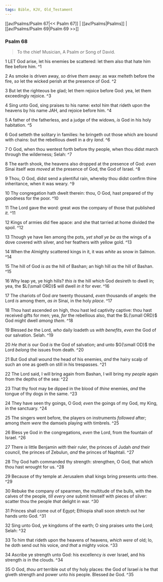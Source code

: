 ```yaml
---
tags: Bible, KJV, Old_Testament
---
```


[[av/Psalms/Psalm 67|<< Psalm 67]] | [[av/Psalms|Psalms]] | [[av/Psalms/Psalm 69|Psalm 69 >>]]

### Psalm 68

> To the chief Musician, A Psalm _or_ Song of David.

1 LET God arise, let his enemies be scattered: let them also that hate him flee before him. ^1

2 As smoke is driven away, _so_ drive _them_ away: as wax melteth before the fire, _so_ let the wicked perish at the presence of God. ^2

3 But let the righteous be glad; let them rejoice before God: yea, let them exceedingly rejoice. ^3

4 Sing unto God, sing praises to his name: extol him that rideth upon the heavens by his name JAH, and rejoice before him. ^4

5 A father of the fatherless, and a judge of the widows, _is_ God in his holy habitation. ^5

6 God setteth the solitary in families: he bringeth out those which are bound with chains: but the rebellious dwell in a dry _land_. ^6

7 O God, when thou wentest forth before thy people, when thou didst march through the wilderness; Selah: ^7

8 The earth shook, the heavens also dropped at the presence of God: _even_ Sinai itself _was_ _moved_ at the presence of God, the God of Israel. ^8

9 Thou, O God, didst send a plentiful rain, whereby thou didst confirm thine inheritance, when it was weary. ^9

10 Thy congregation hath dwelt therein: thou, O God, hast prepared of thy goodness for the poor. ^10

11 The Lord gave the word: great _was_ the company of those that published _it_. ^11

12 Kings of armies did flee apace: and she that tarried at home divided the spoil. ^12

13 Though ye have lien among the pots, _yet_ _shall_ _ye_ _be_ _as_ the wings of a dove covered with silver, and her feathers with yellow gold. ^13

14 When the Almighty scattered kings in it, it was _white_ as snow in Salmon. ^14

15 The hill of God _is_ _as_ the hill of Bashan; an high hill _as_ the hill of Bashan. ^15

16 Why leap ye, ye high hills? _this_ _is_ the hill _which_ God desireth to dwell in; yea, the $L{\small ORD}$ will dwell _in_ _it_ for ever. ^16

17 The chariots of God _are_ twenty thousand, _even_ thousands of angels: the Lord _is_ among them, _as_ _in_ Sinai, in the holy _place_. ^17

18 Thou hast ascended on high, thou hast led captivity captive: thou hast received gifts for men; yea, _for_ the rebellious also, that the $L{\small ORD}$ God might dwell _among_ _them_. ^18

19 Blessed _be_ the Lord, _who_ daily loadeth us _with_ _benefits_, _even_ the God of our salvation. Selah. ^19

20 _He_ _that_ _is_ our God _is_ the God of salvation; and unto $G{\small OD}$ the Lord _belong_ the issues from death. ^20

21 But God shall wound the head of his enemies, _and_ the hairy scalp of such an one as goeth on still in his trespasses. ^21

22 The Lord said, I will bring again from Bashan, I will bring _my_ _people_ again from the depths of the sea: ^22

23 That thy foot may be dipped in the blood of _thine_ enemies, _and_ the tongue of thy dogs in the same. ^23

24 They have seen thy goings, O God; _even_ the goings of my God, my King, in the sanctuary. ^24

25 The singers went before, the players on instruments _followed_ after; among _them_ _were_ the damsels playing with timbrels. ^25

26 Bless ye God in the congregations, _even_ the Lord, from the fountain of Israel. ^26

27 There _is_ little Benjamin _with_ their ruler, the princes of Judah _and_ their council, the princes of Zebulun, _and_ the princes of Naphtali. ^27

28 Thy God hath commanded thy strength: strengthen, O God, that which thou hast wrought for us. ^28

29 Because of thy temple at Jerusalem shall kings bring presents unto thee. ^29

30 Rebuke the company of spearmen, the multitude of the bulls, with the calves of the people, _till_ _every_ _one_ submit himself with pieces of silver: scatter thou the people _that_ delight in war. ^30

31 Princes shall come out of Egypt; Ethiopia shall soon stretch out her hands unto God. ^31

32 Sing unto God, ye kingdoms of the earth; O sing praises unto the Lord; Selah: ^32

33 To him that rideth upon the heavens of heavens, _which_ _were_ of old; lo, he doth send out his voice, _and_ _that_ a mighty voice. ^33

34 Ascribe ye strength unto God: his excellency _is_ over Israel, and his strength _is_ in the clouds. ^34

35 O God, _thou_ _art_ terrible out of thy holy places: the God of Israel _is_ he that giveth strength and power unto _his_ people. Blessed _be_ God. ^35

